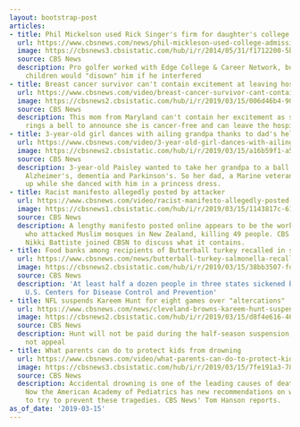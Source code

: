 ```yaml
---
layout: bootstrap-post
articles:
- title: Phil Mickelson used Rick Singer's firm for daughter's college
  url: https://www.cbsnews.com/news/phil-mickleson-used-college-admissions-firm-to-help-get-daughter-into-brown-university/
  image: https://cbsnews3.cbsistatic.com/hub/i/r/2014/05/31/f1712200-5bc9-48bd-a7e6-ab24cabf09b9/thumbnail/1200x630/c1a4022bb6a0ded0ed3e50e3c26f1145/mickelson494850185.jpg
  source: CBS News
  description: Pro golfer worked with Edge College & Career Network, but says his
    children would "disown" him if he interfered
- title: Breast cancer survivor can't contain excitement at leaving hospital
  url: https://www.cbsnews.com/video/breast-cancer-survivor-cant-contain-excitement-at-leaving-hospital/
  image: https://cbsnews2.cbsistatic.com/hub/i/r/2019/03/15/006d46b4-9032-4b92-b83c-930486aef0d6/thumbnail/1200x630/1e19f51049f22b5d528dd52bcc0e7188/bellring-1805011-640x360.jpg
  source: CBS News
  description: This mom from Maryland can't contain her excitement as she vigorously
    rings a bell to announce she is cancer-free and can leave the hospital.
- title: 3-year-old girl dances with ailing grandpa thanks to dad's help
  url: https://www.cbsnews.com/video/3-year-old-girl-dances-with-ailing-grandpa-thanks-to-dads-help/
  image: https://cbsnews2.cbsistatic.com/hub/i/r/2019/03/15/a16b59f1-a598-454a-a16e-50dba3f86f53/thumbnail/1200x630/2ae0e79026776f3fa700ae806f9fc93b/sickgrandpa-1805008-640x360.jpg
  source: CBS News
  description: 3-year-old Paisley wanted to take her grandpa to a ball but he has
    Alzheimer's, dementia and Parkinson's. So her dad, a Marine veteran, held grandpa
    up while she danced with him in a princess dress.
- title: Racist manifesto allegedly posted by attacker
  url: https://www.cbsnews.com/video/racist-manifesto-allegedly-posted-by-attacker/
  image: https://cbsnews1.cbsistatic.com/hub/i/r/2019/03/15/1143817c-6189-43df-bc0c-18671b7163b9/thumbnail/1200x630/2ef480817823c3517b968cab02db70a2/0315-cbsn-tct-manifestoposted-1805002-640x360.jpg
  source: CBS News
  description: A lengthy manifesto posted online appears to be the work of the man
    who attacked Muslim mosques in New Zealand, killing 49 people. CBS News correspondent
    Nikki Battiste joined CBSN to discuss what it contains.
- title: Food banks among recipients of Butterball turkey recalled in salmonella outbreak
  url: https://www.cbsnews.com/news/butterball-turkey-salmonella-recall-food-lion/
  image: https://cbsnews2.cbsistatic.com/hub/i/r/2019/03/15/38bb3507-fd14-4dba-86c7-01e6aa610294/thumbnail/1200x630/24257c34820d7b3852be918c7da5ecae/butterball-package-images-ground-turkey-3-13-19.jpg
  source: CBS News
  description: 'At least half a dozen people in three states sickened by bacteria:
    U.S. Centers for Disease Control and Prevention'
- title: NFL suspends Kareem Hunt for eight games over "altercations"
  url: https://www.cbsnews.com/news/cleveland-browns-kareem-hunt-suspended-eight-games-by-nfl-over-altercations-today-2019-03-15/
  image: https://cbsnews2.cbsistatic.com/hub/i/r/2019/03/15/d8f4e616-467d-4a26-ac89-3ef68b36e62e/thumbnail/1200x630/6c9df137c3fe7fb8f1a14d4d4e5b614e/gettyimages-1064978378.jpg
  source: CBS News
  description: Hunt will not be paid during the half-season suspension, which he will
    not appeal
- title: What parents can do to protect kids from drowning
  url: https://www.cbsnews.com/video/what-parents-can-do-to-protect-kids-from-drowning/
  image: https://cbsnews3.cbsistatic.com/hub/i/r/2019/03/15/7fe191a3-7835-4b9a-9a4e-565c4eeed03f/thumbnail/1200x630/ccb679b2cda7d28f6051dffaa79b88d6/0315-newspath-tipstoprotectkids-1804972-640x360.jpg
  source: CBS News
  description: Accidental drowning is one of the leading causes of death among children.
    Now the American Academy of Pediatrics has new recommendations on water safety
    to try to prevent these tragedies. CBS News' Tom Hanson reports.
as_of_date: '2019-03-15'
---
```


